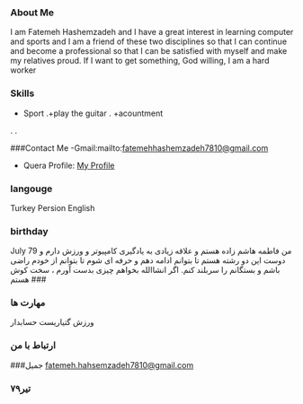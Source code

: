 ### About Me
I am Fatemeh Hashemzadeh and I have a great interest in learning computer and sports and I am a friend of these two disciplines so that I can continue and become a professional so that I can be satisfied with myself and make my relatives proud. If I want to get something, God willing, I am a hard worker
### Skills
 + Sport
.+play the guitar
. +acountment

.
.

###Contact Me
-Gmail:mailto:fatemehhashemzadeh7810@gmail.com
- Quera Profile: <a href="https://quera.ir/profile/fatemehhashemzadeh7810">My Profile</a>
### langouge
 Turkey
 Persion
 English
### birthday
July 79
من فاطمه هاشم زاده هستم و علاقه زیادی به یادگیری کامپیوتر و ورزش دارم و دوست این دو رشته هستم تا بتوانم ادامه دهم و حرفه ای شوم تا بتوانم از خودم راضی باشم و بستگانم را سربلند کنم. اگر انشاالله بخواهم چیزی بدست آورم ، سخت کوش هستم ###
### مهارت ها
ورزش
گتیاریست
حسابدار
### ارتباط با من
###جمیل fatemeh.hahsemzadeh7810@gmail.com
### تیر۷۹
